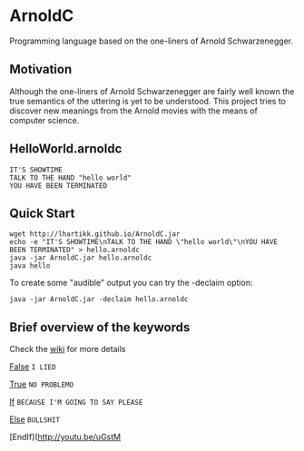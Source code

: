 # ArnoldC

Programming language based on the one-liners of Arnold Schwarzenegger.

## Motivation

Although the one-liners of Arnold Schwarzenegger are fairly well known the true semantics of the uttering is yet to be understood. This project tries to discover new meanings from the Arnold movies with the means of computer science.

## HelloWorld.arnoldc

	IT'S SHOWTIME
	TALK TO THE HAND "hello world"
	YOU HAVE BEEN TERMINATED

## Quick Start

	wget http://lhartikk.github.io/ArnoldC.jar
	echo -e "IT'S SHOWTIME\nTALK TO THE HAND \"hello world\"\nYOU HAVE BEEN TERMINATED" > hello.arnoldc
	java -jar ArnoldC.jar hello.arnoldc
	java hello

To create some "audible" output you can try the -declaim option:

	java -jar ArnoldC.jar -declaim hello.arnoldc

## Brief overview of the keywords

Check the [wiki](http://github.com/lhartikk/ArnoldC/wiki/ArnoldC) for more details

[False](http://www.youtube.com/watch?v=_wk-jT9rn-8) `I LIED`

[True](http://www.youtube.com/watch?v=CtNb1dnEaSQ) `NO PROBLEMO`

[If](http://www.youtube.com/watch?v=MiB7GLyvvJQ) `BECAUSE I'M GOING TO SAY PLEASE`

[Else](http://www.youtube.com/watch?v=c4psKYpfnYs) `BULLSHIT`

[EndIf](http://youtu.be/uGstM